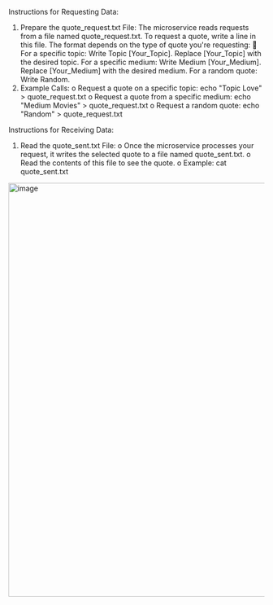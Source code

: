 Instructions for Requesting Data:
1.	Prepare the quote_request.txt File:
      The microservice reads requests from a file named quote_request.txt. To request a quote, write a line in this file. The format depends       on the type of quote you're requesting:
    
  	      For a specific topic: Write Topic [Your_Topic]. Replace [Your_Topic] with the desired topic.
  	      For a specific medium: Write Medium [Your_Medium]. Replace [Your_Medium] with the desired medium.
  	      For a random quote: Write Random.
2.	Example Calls:
      o	Request a quote on a specific topic: echo "Topic Love" > quote_request.txt
  	o	Request a quote from a specific medium: echo "Medium Movies" > quote_request.txt
  	o	Request a random quote: echo "Random" > quote_request.txt

Instructions for Receiving Data:
1.	Read the quote_sent.txt File:
      o	Once the microservice processes your request, it writes the selected quote to a file named quote_sent.txt.
      o	Read the contents of this file to see the quote.
      o	Example: cat quote_sent.txt


<img width="813" alt="image" src="https://github.com/mumenr-glitch/app_note/assets/98732876/dda4dc9d-f04e-43dc-beaa-8801fcd3f688">
